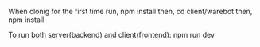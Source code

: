 When clonig for  the first time run,
  npm install
	then,
  cd client/warebot
	then,
  npm install

To run both server(backend) and client(frontend): 
  npm run dev
